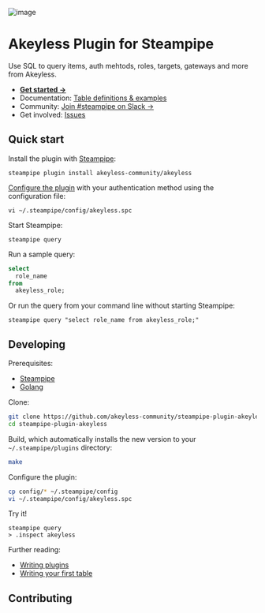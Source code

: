 ![image](https://hub.steampipe.io/images/plugins/akeyless-community/akeyless-social-graphic.png)

# Akeyless Plugin for Steampipe

Use SQL to query items, auth mehtods, roles, targets, gateways and more from Akeyless.

* **[Get started →](https://hub.steampipe.io/plugins/akeyless/akeyless)**
* Documentation: [Table definitions & examples](https://hub.steampipe.io/plugins/akeyless/akeyless/tables)
* Community: [Join #steampipe on Slack →](https://turbot.com/community/join)
* Get involved: [Issues](https://github.com/akeyless/steampipe-plugin-akeyless/issues)

## Quick start

Install the plugin with [Steampipe](https://steampipe.io/downloads):

```shell
steampipe plugin install akeyless-community/akeyless
```

[Configure the plugin](https://hub.steampipe.io/plugins/akeyless/akeyless#configuration) with your authentication method using the configuration file:

```shell
vi ~/.steampipe/config/akeyless.spc
```

Start Steampipe:

```shell
steampipe query
```

Run a sample query:

```sql
select
  role_name
from
  akeyless_role;
```

Or run the query from your command line without starting Steampipe:

```shell
steampipe query "select role_name from akeyless_role;"
```

## Developing

Prerequisites:

* [Steampipe](https://steampipe.io/downloads)
* [Golang](https://golang.org/doc/install)

Clone:

```sh
git clone https://github.com/akeyless-community/steampipe-plugin-akeyless.git
cd steampipe-plugin-akeyless
```

Build, which automatically installs the new version to your `~/.steampipe/plugins` directory:

```sh
make
```

Configure the plugin:

```sh
cp config/* ~/.steampipe/config
vi ~/.steampipe/config/akeyless.spc
```

Try it!

```shell
steampipe query
> .inspect akeyless
```

Further reading:

* [Writing plugins](https://steampipe.io/docs/develop/writing-plugins)
* [Writing your first table](https://steampipe.io/docs/develop/writing-your-first-table)

## Contributing
